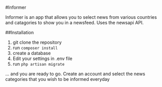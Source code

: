 #Informer

<p>Informer is an app that allows you to select news from various countries and catagories to show you in a newsfeed. Uses the newsapi API.</p>

##Installation
1. git clone the repository
2. run `composer install`
3. create a database
4. Edit your settings in .env file
5. run `php artisan migrate`

<p>... and you are ready to go. Create an account and select the news categories that you wish to be informed everyday</p>
